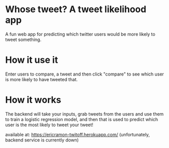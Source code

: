 # Whose tweet? A tweet likelihood app
A fun web app for predicting which twitter users would be more likely to tweet something.


# How it use it
Enter users to compare, a tweet and then click "compare" to see which user is more likely to have tweeted that.


# How it works
The backend will take your inputs, grab tweets from the users and use them to train a logistic regression model, and then that is used to predict which user is the most likely to tweet your tweet!

available at: https://ericramon-twitoff.herokuapp.com/
(unfortunately, backend service is currently down)
